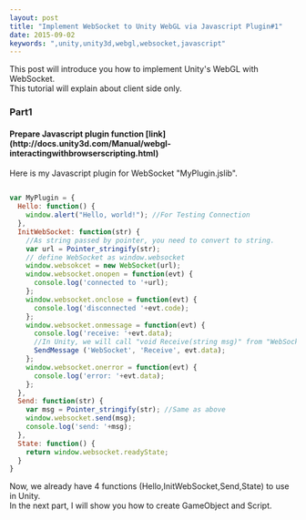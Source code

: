 ```yaml
---
layout: post
title: "Implement WebSocket to Unity WebGL via Javascript Plugin#1"
date: 2015-09-02
keywords: ",unity,unity3d,webgl,websocket,javascript"
---
```


<p class="lead">  This post will introduce you how to implement Unity's WebGL with WebSocket. <br/>
This tutorial will explain about client side only.</p>

<h3>Part1</h3>
<h4>Prepare Javascript plugin function [link](http://docs.unity3d.com/Manual/webgl-interactingwithbrowserscripting.html)</h4>
<p class="text-left"> 
Here is my Javascript plugin for WebSocket "MyPlugin.jslib".
</p>

```javascript

var MyPlugin = {
  Hello: function() {
    window.alert("Hello, world!"); //For Testing Connection
  },
  InitWebSocket: function(str) {
    //As string passed by pointer, you need to convert to string. 
    var url = Pointer_stringify(str); 
    // define WebSocket as window.websocket
    window.websokcet = new WebSocket(url); 
    window.websocket.onopen = function(evt) { 
      console.log('connected to '+url);
    }; 
    window.websocket.onclose = function(evt) { 
      console.log('disconnected '+evt.code);
    }; 
    window.websocket.onmessage = function(evt) {
      console.log('receive: '+evt.data);
      //In Unity, we will call "void Receive(string msg)" from "WebSocket"(GameObject).
      SendMessage ('WebSocket', 'Receive', evt.data); 
    }; 
    window.websocket.onerror = function(evt) {
      console.log('error: '+evt.data);
    }; 
  },
  Send: function(str) {
    var msg = Pointer_stringify(str); //Same as above
    window.websocket.send(msg);
    console.log('send: '+msg);
  },
  State: function() {
    return window.websocket.readyState;
  }
}

```

<p class="text-left"> 
 Now, we already have 4 functions (Hello,InitWebSocket,Send,State) to use in Unity. <br/>
 In the next part, I will show you how to create GameObject and Script.
</p>

